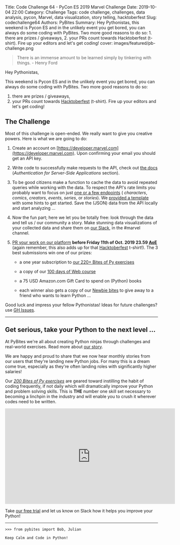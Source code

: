 Title: Code Challenge 64 - PyCon ES 2019 Marvel Challenge
Date: 2019-10-04 22:00
Category: Challenge
Tags: code challenge, challenges, data analysis, pycon, Marvel, data visualization, story telling, hacktoberfest
Slug: codechallenge64
Authors: PyBites
Summary: Hey Pythonistas, this weekend is Pycon ES and in the unlikely event you get bored, you can always do some coding with PyBites. Two more good reasons to do so: 1. there are prizes / giveaways, 2. your PRs count towards Hacktoberfest (t-shirt). Fire up your editors and let's get coding!
cover: images/featured/pb-challenge.png

> There is an immense amount to be learned simply by tinkering with things. - Henry Ford

Hey Pythonistas,

This weekend is Pycon ES and in the unlikely event you get bored, you can always do some coding with PyBites. Two more good reasons to do so:

1. there are prizes / giveaways,
2. your PRs count towards [Hacktoberfest](https://hacktoberfest.digitalocean.com) (t-shirt). Fire up your editors and let's get coding!

## The Challenge

Most of this challenge is open-ended. We really want to give you creative powers. Here is what we are going to do:

1. Create an account on [https://developer.marvel.com](https://developer.marvel.com). Upon confirming your email you should get an API key.

2. Write code to successfully make requests to the API, check out [the docs](https://developer.marvel.com/documentation/authorization) (_Authentication for Server-Side Applications_ section).

3. To be good citizens make a function to cache the data to avoid repeated queries while working with the data. To respect the API's rate limits you probably want to focus on just [one or a few endpoints](https://developer.marvel.com/docs) ( _characters_, _comics_, _creators_, _events_, _series_, or _stories_). We [provided a template](https://github.com/pybites/challenges/blob/community/64/marvel.py) with some hints to get started. Save the (JSON) data from the API locally and start analyzing ...

4. Now the fun part; here we let you be totally free: look through the data and tell us / our community a story. Make stunning data visualizations of your collected data and share them on [our Slack](https://pybit.es/pages/community.html), in the #marvel channel.

5. [PR your work on our platform](https://codechalleng.es/challenges/64/) **before Friday 11th of Oct. 2019 23.59 [AoE](https://en.wikipedia.org/wiki/Anywhere_on_Earth)** (again remember, this also adds up for that [Hacktoberfest](https://hacktoberfest.digitalocean.com) t-shirt!). The 3 best submissions win one of our prizes:

	- a one year subscription to [our 220+ Bites of Py exercises](https://codechalleng.es/bites/)

	- a copy of our [100 days of Web course](https://training.talkpython.fm/courses/explore_100days_web/100-days-of-web-in-python)

	- a 75 USD Amazon.com Gift Card to spend on (Python) books

	- each winner also gets a copy of our [Newbie bites](https://codechalleng.es/bites/newbie) to give away to a friend who wants to learn Python ...

Good luck and impress your fellow Pythonistas! Ideas for future challenges? use [GH Issues](https://github.com/pybites/challenges/issues).

---

## Get serious, take your Python to the next level ...

At PyBites we're all about creating Python ninjas through challenges and real-world exercises. Read more about [our story](https://pybit.es/special-learning-python.html).

We are happy and proud to share that we now hear monthly stories from our users that they're landing new Python jobs. For many this is a dream come true, especially as they're often landing roles with significantly higher salaries!

Our _[200 Bites of Py exercises](https://codechalleng.es/bites/)_ are geared toward instilling the habit of coding frequently, if not daily which will dramatically improve your Python and problem solving skills. This is __THE__ number one skill set necessary to becoming a linchpin in the industry and will enable you to crush it wherever codes need to be written.

<iframe width="560" height="315" src="https://www.youtube.com/embed/5AQg2UxvXbI" frameborder="0" allow="accelerometer; autoplay; encrypted-media; gyroscope; picture-in-picture" allowfullscreen></iframe>

Take [our free trial](https://codechalleng.es) and let us know on Slack how it helps you improve your Python!

---

	>>> from pybites import Bob, Julian

	Keep Calm and Code in Python!
